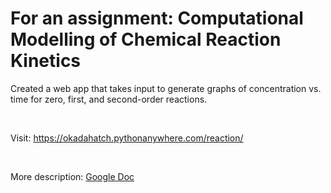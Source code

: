 <h1>For an assignment: Computational Modelling of Chemical Reaction Kinetics</h1>

<p>Created a web app that takes input to generate graphs of concentration vs. time for zero, first, and second-order reactions.</p>
<br>
<p>Visit: <a href="https://okadahatch.pythonanywhere.com/reaction/">https://okadahatch.pythonanywhere.com/reaction/</a></p>
<br>
<p>More description: <a href="https://docs.google.com/document/d/1hzGL_6OvX60MEAlQlbMpVbgx3Bfwnw6rtnFWIemFlpc/edit?usp=sharing">Google Doc</a></p>

